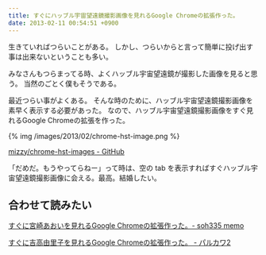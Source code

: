 ```yaml
---
title: すぐにハッブル宇宙望遠鏡撮影画像を見れるGoogle Chromeの拡張作った。
date: 2013-02-11 00:54:51 +0900
---
```


生きていればつらいことがある。
しかし、つらいからと言って簡単に投げ出す事は出来ないということも多い。

みなさんもつらまってる時、よくハッブル宇宙望遠鏡が撮影した画像を見ると思う。
当然のごとく僕もそうである。

最近つらい事がよくある。
そんな時のために、ハッブル宇宙望遠鏡撮影画像を素早く表示する必要があった。
なので、ハッブル宇宙望遠鏡撮影画像をすぐ見れるGoogle Chromeの拡張を作った。

{% img /images/2013/02/chrome-hst-image.png %}

[mizzy/chrome-hst-images - GitHub](https://github.com/mizzy/chrome-hst-images)


「だめだ。もうやってらねー」って時は、空の tab を表示すればすぐハッブル宇宙望遠鏡撮影画像に会える。最高。結婚したい。


## 合わせて読みたい

[すぐに宮崎あおいを見れるGoogle Chromeの拡張作った。- soh335 memo](http://soh335.hatenablog.com/entry/2013/02/10/011039)

[すぐに吉高由里子を見れるGoogle Chromeの拡張作った。 - パルカワ2](http://blog.hisaichi5518.com/entry/2013/02/01/003820)